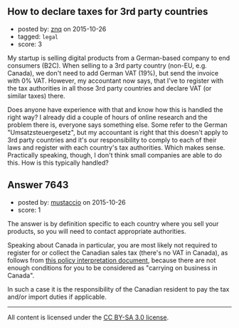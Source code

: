 ## How to declare taxes for 3rd party countries

- posted by: [znq](https://stackexchange.com/users/61957/znq) on 2015-10-26
- tagged: `legal`
- score: 3

<p>My startup is selling digital products from a German-based company to end consumers (B2C). When selling to a 3rd party country (non-EU, e.g. Canada), we don't need to add German VAT (19%), but send the invoice with 0% VAT. However, my accountant now says, that I've to register with the tax authorities in all those 3rd party countries and declare VAT (or similar taxes) there.</p>

<p>Does anyone have experience with that and know how this is handled the right way? I already did a couple of hours of online research and the problem there is, everyone says something else. Some refer to the German "Umsatzsteuergesetz", but my accountant is right that this doesn't apply to 3rd party countries and it's our responsibility to comply to each of their laws and register with each country's tax authorities. Which makes sense. Practically speaking, though, I don't think small companies are able to do this. How is this typically handled?</p>



## Answer 7643

- posted by: [mustaccio](https://stackexchange.com/users/1270839/mustaccio) on 2015-10-26
- score: 1

<p>The answer is by definition specific to each country where you sell your products, so you will need to contact appropriate authorities.</p>

<p>Speaking about Canada in particular, you are most likely not required to register for or collect the Canadian sales tax (there's no VAT in Canada), as follows from <a href="http://www.cra-arc.gc.ca/E/pub/gl/p-051r2/p-051r2-e.html#P335_33511" rel="nofollow">this policy interpretation document</a>, because there are not enough conditions for you to be considered as "carrying on business in Canada".</p>

<p>In such a case it is the responsibility of the Canadian resident to pay the tax and/or import duties if applicable.</p>




---

All content is licensed under the [CC BY-SA 3.0 license](https://creativecommons.org/licenses/by-sa/3.0/).

